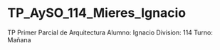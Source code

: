 # TP_AySO_114_Mieres_Ignacio
TP Primer Parcial de Arquitectura
Alumno: Ignacio
Division: 114
Turno: Mañana
